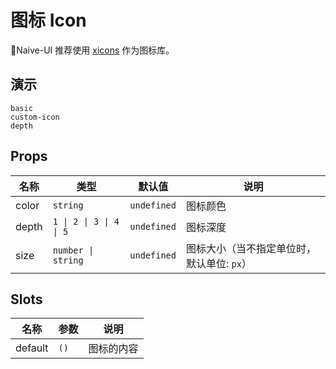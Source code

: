 # 图标 Icon

Naive-UI 推荐使用 [xicons](https://www.xicons.org) 作为图标库。

## 演示

```demo
basic
custom-icon
depth
```

## Props

| 名称 | 类型 | 默认值 | 说明 |
| --- | --- | --- | --- |
| color | `string` | `undefined` | 图标颜色 |
| depth | `1 \| 2 \| 3 \| 4 \| 5` | `undefined` | 图标深度 |
| size | `number \| string` | `undefined` | 图标大小（当不指定单位时，默认单位: `px`） |

## Slots

| 名称    | 参数 | 说明       |
| ------- | ---- | ---------- |
| default | `()` | 图标的内容 |

<!-- icons -->
